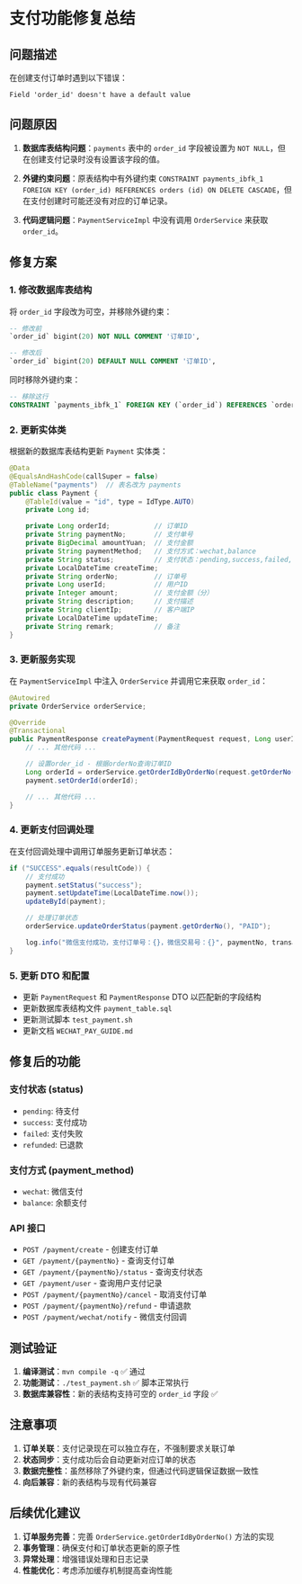 # 支付功能修复总结

## 问题描述

在创建支付订单时遇到以下错误：

```
Field 'order_id' doesn't have a default value
```

## 问题原因

1. **数据库表结构问题**：`payments` 表中的 `order_id` 字段被设置为 `NOT NULL`，但在创建支付记录时没有设置该字段的值。

2. **外键约束问题**：原表结构中有外键约束 `CONSTRAINT payments_ibfk_1 FOREIGN KEY (order_id) REFERENCES orders (id) ON DELETE CASCADE`，但在支付创建时可能还没有对应的订单记录。

3. **代码逻辑问题**：`PaymentServiceImpl` 中没有调用 `OrderService` 来获取 `order_id`。

## 修复方案

### 1. 修改数据库表结构

将 `order_id` 字段改为可空，并移除外键约束：

```sql
-- 修改前
`order_id` bigint(20) NOT NULL COMMENT '订单ID',

-- 修改后
`order_id` bigint(20) DEFAULT NULL COMMENT '订单ID',
```

同时移除外键约束：

```sql
-- 移除这行
CONSTRAINT `payments_ibfk_1` FOREIGN KEY (`order_id`) REFERENCES `orders` (`id`) ON DELETE CASCADE
```

### 2. 更新实体类

根据新的数据库表结构更新 `Payment` 实体类：

```java
@Data
@EqualsAndHashCode(callSuper = false)
@TableName("payments")  // 表名改为 payments
public class Payment {
    @TableId(value = "id", type = IdType.AUTO)
    private Long id;

    private Long orderId;           // 订单ID
    private String paymentNo;       // 支付单号
    private BigDecimal amountYuan;  // 支付金额
    private String paymentMethod;   // 支付方式：wechat,balance
    private String status;          // 支付状态：pending,success,failed,refunded
    private LocalDateTime createTime;
    private String orderNo;         // 订单号
    private Long userId;            // 用户ID
    private Integer amount;         // 支付金额（分）
    private String description;     // 支付描述
    private String clientIp;        // 客户端IP
    private LocalDateTime updateTime;
    private String remark;          // 备注
}
```

### 3. 更新服务实现

在 `PaymentServiceImpl` 中注入 `OrderService` 并调用它来获取 `order_id`：

```java
@Autowired
private OrderService orderService;

@Override
@Transactional
public PaymentResponse createPayment(PaymentRequest request, Long userId) {
    // ... 其他代码 ...

    // 设置order_id - 根据orderNo查询订单ID
    Long orderId = orderService.getOrderIdByOrderNo(request.getOrderNo());
    payment.setOrderId(orderId);

    // ... 其他代码 ...
}
```

### 4. 更新支付回调处理

在支付回调处理中调用订单服务更新订单状态：

```java
if ("SUCCESS".equals(resultCode)) {
    // 支付成功
    payment.setStatus("success");
    payment.setUpdateTime(LocalDateTime.now());
    updateById(payment);

    // 处理订单状态
    orderService.updateOrderStatus(payment.getOrderNo(), "PAID");

    log.info("微信支付成功，支付订单号：{}，微信交易号：{}", paymentNo, transactionId);
}
```

### 5. 更新 DTO 和配置

- 更新 `PaymentRequest` 和 `PaymentResponse` DTO 以匹配新的字段结构
- 更新数据库表结构文件 `payment_table.sql`
- 更新测试脚本 `test_payment.sh`
- 更新文档 `WECHAT_PAY_GUIDE.md`

## 修复后的功能

### 支付状态 (status)

- `pending`: 待支付
- `success`: 支付成功
- `failed`: 支付失败
- `refunded`: 已退款

### 支付方式 (payment_method)

- `wechat`: 微信支付
- `balance`: 余额支付

### API 接口

- `POST /payment/create` - 创建支付订单
- `GET /payment/{paymentNo}` - 查询支付订单
- `GET /payment/{paymentNo}/status` - 查询支付状态
- `GET /payment/user` - 查询用户支付记录
- `POST /payment/{paymentNo}/cancel` - 取消支付订单
- `POST /payment/{paymentNo}/refund` - 申请退款
- `POST /payment/wechat/notify` - 微信支付回调

## 测试验证

1. **编译测试**：`mvn compile -q` ✅ 通过
2. **功能测试**：`./test_payment.sh` ✅ 脚本正常执行
3. **数据库兼容性**：新的表结构支持可空的 `order_id` 字段 ✅

## 注意事项

1. **订单关联**：支付记录现在可以独立存在，不强制要求关联订单
2. **状态同步**：支付成功后会自动更新对应订单的状态
3. **数据完整性**：虽然移除了外键约束，但通过代码逻辑保证数据一致性
4. **向后兼容**：新的表结构与现有代码兼容

## 后续优化建议

1. **订单服务完善**：完善 `OrderService.getOrderIdByOrderNo()` 方法的实现
2. **事务管理**：确保支付和订单状态更新的原子性
3. **异常处理**：增强错误处理和日志记录
4. **性能优化**：考虑添加缓存机制提高查询性能
